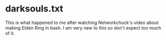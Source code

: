 # darksouls.txt
This is what happened to me after watching Networkchuck's video about making Elden Ring in bash. I am very new to this so don't expect too much of it.
